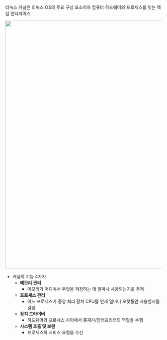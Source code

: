 리눅스 커널은 리눅스 OS의 주요 구성 요소이자 컴퓨터 하드웨어와 프로세스를 잇는 핵심 인터페이스

<img src='https://user-images.githubusercontent.com/85447054/196223607-9982a0b0-97ba-4fd8-bbd9-535eef6a5eef.png' width='800px' >

- 커널의 기능 4가지
    - **메모리 관리**
        - 메모리가 어디에서 무엇을 저장하는 데 얼마나 사용되는지를 추적
    - **프로세스 관리**
        - 어느 프로세스가 중앙 처리 장치 CPU를 언제 얼마나 오랫동안 사용할지를 결정
    - **장치 드라이버**
        - 하드웨어와 프로세스 사이에서 중재자/인터프리터의 역할을 수행
    - **시스템 호출 및 보완**
        - 프로세스의 서비스 요청을 수신
